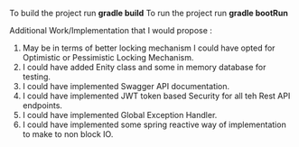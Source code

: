 To build the project run **gradle build**
To run the project run **gradle bootRun**

Additional Work/Implementation that I would propose :

1. May be in terms of better locking mechanism I could have opted for Optimistic or Pessimistic Locking Mechanism.
2. I could have added Enity class and some in memory database for testing.
3. I could have implemented Swagger API documentation.
4. I could have implemented JWT token based Security for all teh Rest API endpoints.
5. I could have implemented Global Exception Handler.
6. I could have implemented some spring reactive way of implementation to make to non block IO.

